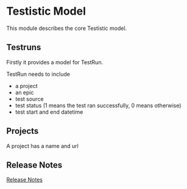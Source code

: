 # Testistic  Model

This module describes the core Testistic model.

## Testruns
Firstly it provides a model for TestRun.

TestRun needs to include
- a project
- an epic
- test source
- test status  (1 means the test ran successfully, 0 means otherwise)
- test start and end datetime

## Projects

A project has a name and url

## Release Notes

[Release Notes](./RELEASE.md)
